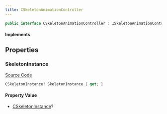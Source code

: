 ```yaml
---
title: CSkeletonAnimationController
---
```


```csharp
public interface CSkeletonAnimationController : ISkeletonAnimationController, ISchemaClass<ISkeletonAnimationController>, ISchemaClass<CSkeletonAnimationController>, ISchemaField, ISchemaClass, INativeHandle
```

#### Implements

## Properties

### SkeletonInstance

[Source Code](https://github.com/swiftly-solution/swiftlys2/blob/main/managed/src/SwiftlyS2.Generated/Schemas/Interfaces/CSkeletonAnimationController.cs#L17)

```csharp
CSkeletonInstance? SkeletonInstance { get; }
```

#### Property Value

- [CSkeletonInstance](/docs/api/shared/schemadefinitions/cskeletoninstance)?

